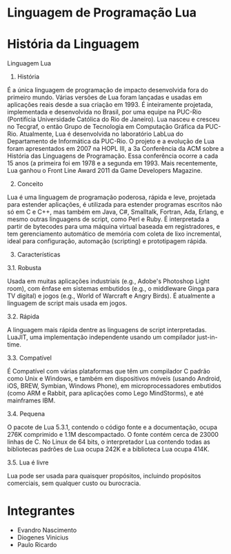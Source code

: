 # Linguagem de Programação Lua

# História da Linguagem

Linguagem Lua

1.	História

É a única linguagem de programação de impacto desenvolvida fora do primeiro mundo. 
Várias versões de Lua foram lançadas e usadas em aplicações reais desde a sua 
criação em 1993. É inteiramente projetada, implementada e desenvolvida no Brasil, 
por uma equipe na PUC-Rio (Pontifícia Universidade Católica do Rio de Janeiro). 
Lua nasceu e cresceu no Tecgraf, o então Grupo de Tecnologia em Computação Gráfica 
da PUC-Rio. Atualmente, Lua é desenvolvida no laboratório LabLua do Departamento de 
Informática da PUC-Rio.
O projeto e a evolução de Lua foram apresentados em 2007 na HOPL III, a 3a Conferência 
da ACM sobre a História das Linguagens de Programação. Essa conferência ocorre a cada 
15 anos (a primeira foi em 1978 e a segunda em 1993. Mais recentemente, Lua ganhou o 
Front Line Award 2011 da Game Developers Magazine.

2.	Conceito

Lua é uma linguagem de programação poderosa, rápida e leve, projetada para estender aplicações,
 é utilizada para estender programas escritos não só em C e C++, mas também em Java, C#, Smalltalk,
 Fortran, Ada, Erlang, e mesmo outras linguagens de script, como Perl e Ruby. É interpretada a 
 partir de bytecodes para uma máquina virtual baseada em registradores, e tem gerenciamento 
 automático de memória com coleta de lixo incremental, ideal para configuração, automação 
 (scripting) e prototipagem rápida.
 
3.	Características

3.1.	Robusta

Usada em muitas aplicações industriais (e.g., Adobe's Photoshop Light room), com ênfase em 
sistemas embutidos (e.g., o middleware Ginga para TV digital) e jogos (e.g., World of Warcraft
e Angry Birds). É atualmente a linguagem de script mais usada em jogos.

3.2.	Rápida

A linguagem mais rápida dentre as linguagens de script interpretadas. LuaJIT, uma implementação
independente usando um compilador just-in-time.

3.3.	Compatível

É Compatível  com várias plataformas que têm um compilador C padrão como Unix e Windows, e também 
em dispositivos móveis (usando Android, iOS, BREW, Symbian, Windows Phone), em microprocessadores 
embutidos (como ARM e Rabbit, para aplicações como Lego MindStorms), e até mainframes IBM.

3.4.	Pequena

O pacote de Lua 5.3.1, contendo o código fonte e a documentação, ocupa 276K comprimido e 1.1M 
descompactado. O fonte contém cerca de 23000 linhas de C. No Linux de 64 bits, o interpretador 
Lua contendo todas as bibliotecas padrões de Lua ocupa 242K e a biblioteca Lua ocupa 414K.

3.5.	Lua é livre

Lua pode ser usada para quaisquer propósitos, incluindo propósitos comerciais, sem qualquer custo ou burocracia. 






# Integrantes

 + Evandro Nascimento
 + Diogenes Vinicius
 + Paulo Ricardo
